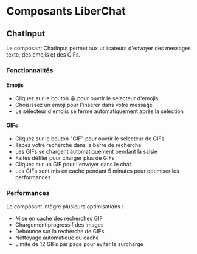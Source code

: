 # Composants LiberChat

## ChatInput

Le composant ChatInput permet aux utilisateurs d'envoyer des messages texte, des emojis et des GIFs.

### Fonctionnalités

#### Emojis
- Cliquez sur le bouton 😀 pour ouvrir le sélecteur d'emojis
- Choisissez un emoji pour l'insérer dans votre message
- Le sélecteur d'emojis se ferme automatiquement après la sélection

#### GIFs
- Cliquez sur le bouton "GIF" pour ouvrir le sélecteur de GIFs
- Tapez votre recherche dans la barre de recherche
- Les GIFs se chargent automatiquement pendant la saisie
- Faites défiler pour charger plus de GIFs
- Cliquez sur un GIF pour l'envoyer dans le chat
- Les GIFs sont mis en cache pendant 5 minutes pour optimiser les performances

### Performances

Le composant intègre plusieurs optimisations :
- Mise en cache des recherches GIF
- Chargement progressif des images
- Debounce sur la recherche de GIFs
- Nettoyage automatique du cache
- Limite de 12 GIFs par page pour éviter la surcharge
